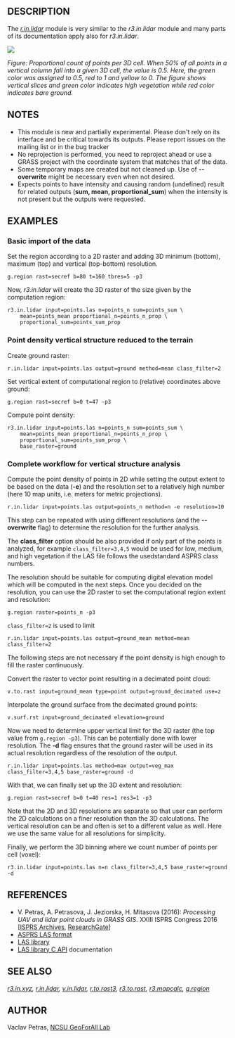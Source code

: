 ## DESCRIPTION

The *[r.in.lidar](r.in.lidar.md)* module is very similar to the
*r3.in.lidar* module and many parts of its documentation apply also for
*r3.in.lidar*.

![](r3_in_lidar.png)

*Figure: Proportional count of points per 3D cell. When 50% of all
points in a vertical column fall into a given 3D cell, the value is 0.5.
Here, the green color was assigned to 0.5, red to 1 and yellow to 0. The
figure shows vertical slices and green color indicates high vegetation
while red color indicates bare ground.*

## NOTES

- This module is new and partially experimental. Please don't rely on
  its interface and be critical towards its outputs. Please report
  issues on the mailing list or in the bug tracker
- No reprojection is performed, you need to reproject ahead or use a
  GRASS project with the coordinate system that matches that of the
  data.
- Some temporary maps are created but not cleaned up. Use of
  **--overwrite** might be necessary even when not desired.
- Expects points to have intensity and causing random (undefined) result
  for related outputs (**sum, mean, proportional_sum**) when the
  intensity is not present but the outputs were requested.

## EXAMPLES

### Basic import of the data

Set the region according to a 2D raster and adding 3D minimum (bottom),
maximum (top) and vertical (top-bottom) resolution.

```shell
g.region rast=secref b=80 t=160 tbres=5 -p3
```

Now, *r3.in.lidar* will create the 3D raster of the size given by the
computation region:

```shell
r3.in.lidar input=points.las n=points_n sum=points_sum \
    mean=points_mean proportional_n=points_n_prop \
    proportional_sum=points_sum_prop
```

### Point density vertical structure reduced to the terrain

Create ground raster:

```shell
r.in.lidar input=points.las output=ground method=mean class_filter=2
```

Set vertical extent of computational region to (relative) coordinates
above ground:

```shell
g.region rast=secref b=0 t=47 -p3
```

Compute point density:

```shell
r3.in.lidar input=points.las n=points_n sum=points_sum \
    mean=points_mean proportional_n=points_n_prop \
    proportional_sum=points_sum_prop \
    base_raster=ground
```

### Complete workflow for vertical structure analysis

Compute the point density of points in 2D while setting the output
extent to be based on the data (**-e**) and the resolution set to a
relatively high number (here 10 map units, i.e. meters for metric
projections).

```shell
r.in.lidar input=points.las output=points_n method=n -e resolution=10
```

This step can be repeated with using different resolutions (and the
**--overwrite** flag) to determine the resolution for the further
analysis.

The **class_filter** option should be also provided if only part of the
points is analyzed, for example `class_filter=3,4,5` would be used for
low, medium, and high vegetation if the LAS file follows the
usedstandard ASPRS class numbers.

The resolution should be suitable for computing digital elevation model
which will be computed in the next steps. Once you decided on the
resolution, you can use the 2D raster to set the computational region
extent and resolution:

```shell
g.region raster=points_n -p3
```

`class_filter=2` is used to limit

```shell
r.in.lidar input=points.las output=ground_mean method=mean class_filter=2
```

The following steps are not necessary if the point density is high
enough to fill the raster continuously.

Convert the raster to vector point resulting in a decimated point cloud:

```shell
v.to.rast input=ground_mean type=point output=ground_decimated use=z
```

Interpolate the ground surface from the decimated ground points:

```shell
v.surf.rst input=ground_decimated elevation=ground
```

Now we need to determine upper vertical limit for the 3D raster (the top
value from `g.region -p3`). This can be potentially done with lower
resolution. The **-d** flag ensures that the ground raster will be used
in its actual resolution regardless of the resolution of the output.

```shell
r.in.lidar input=points.las method=max output=veg_max class_filter=3,4,5 base_raster=ground -d
```

With that, we can finally set up the 3D extent and resolution:

```shell
g.region rast=secref b=0 t=40 res=1 res3=1 -p3
```

Note that the 2D and 3D resolutions are separate so that user can
perform the 2D calculations on a finer resolution than the 3D
calculations. The vertical resolution can be and often is set to a
different value as well. Here we use the same value for all resolutions
for simplicity.

Finally, we perform the 3D binning where we count number of points per
cell (voxel):

```shell
r3.in.lidar input=points.las n=n class_filter=3,4,5 base_raster=ground -d
```

## REFERENCES

- V. Petras, A. Petrasova, J. Jeziorska, H. Mitasova (2016): *Processing
  UAV and lidar point clouds in GRASS GIS*. XXIII ISPRS Congress 2016
  \[[ISPRS
  Archives](https://doi.org/10.5194/isprs-archives-XLI-B7-945-2016),
  [ResearchGate](https://www.researchgate.net/publication/304340172_Processing_UAV_and_lidar_point_clouds_in_GRASS_GIS)\]
- [ASPRS LAS
  format](https://www.asprs.org/committee-general/laser-las-file-format-exchange-activities.html)
- [LAS library](https://liblas.org/)
- [LAS library C API](https://liblas.org/doxygen/liblas_8h.html)
  documentation

## SEE ALSO

*[r3.in.xyz](r3.in.xyz.md), [r.in.lidar](r.in.lidar.md),
[v.in.lidar](v.in.lidar.md), [r.to.rast3](r.to.rast3.md),
[r3.to.rast](r3.to.rast.md), [r3.mapcalc](r3.mapcalc.md),
[g.region](g.region.md)*

## AUTHOR

Vaclav Petras, [NCSU GeoForAll
Lab](https://geospatial.ncsu.edu/geoforall/)
